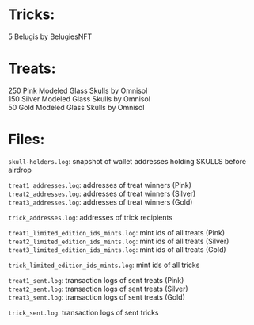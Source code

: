 # Tricks:

5 Belugis by BelugiesNFT  

# Treats:

250 Pink Modeled Glass Skulls by Omnisol  
150 Silver Modeled Glass Skulls by Omnisol  
50 Gold Modeled Glass Skulls by Omnisol  

# Files:

`skull-holders.log`: snapshot of wallet addresses holding SKULLS before airdrop  

`treat1_addresses.log`: addresses of treat winners (Pink)  
`treat2_addresses.log`: addresses of treat winners (Silver)  
`treat3_addresses.log`: addresses of treat winners (Gold)  

`trick_addresses.log`: addresses of trick recipients  

`treat1_limited_edition_ids_mints.log`: mint ids of all treats (Pink)  
`treat2_limited_edition_ids_mints.log`: mint ids of all treats (Silver)  
`treat3_limited_edition_ids_mints.log`: mint ids of all treats (Gold)  

`trick_limited_edition_ids_mints.log`: mint ids of all tricks  

`treat1_sent.log`: transaction logs of sent treats (Pink)  
`treat2_sent.log`: transaction logs of sent treats (Silver)  
`treat3_sent.log`: transaction logs of sent treats (Gold)  

`trick_sent.log`: transaction logs of sent tricks
